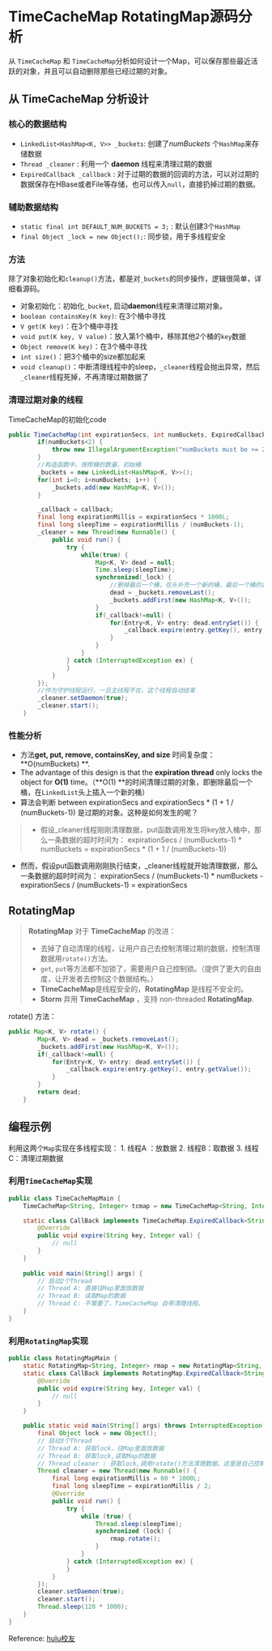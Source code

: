 TimeCacheMap RotatingMap源码分析
===
从 `TimeCacheMap` 和 `TimeCacheMap`分析如何设计一个Map，可以保存那些最近活跃的对象，并且可以自动删除那些已经过期的对象。

## 从 TimeCacheMap 分析设计

### 核心的数据结构
* `LinkedList<HashMap<K, V>> _buckets`:  创建了*numBuckets* 个`HashMap`来存储数据
* `Thread _cleaner` : 利用一个 **daemon** 线程来清理过期的数据
* `ExpiredCallback _callback` : 对于过期的数据的回调的方法，可以对过期的数据保存在HBase或者File等存储，也可以传入`null`，直接扔掉过期的数据。

### 辅助数据结构
* `static final int DEFAULT_NUM_BUCKETS = 3;` :  默认创建3个`HashMap`
* `final Object _lock = new Object();`: 同步锁，用于多线程安全


### 方法
除了对象初始化和`cleanup()`方法，都是对`_buckets`的同步操作，逻辑很简单，详细看源码。
* 对象初始化：初始化`_bucket`, 启动**daemon**线程来清理过期对象。
*  `boolean containsKey(K key)`: 在3个桶中寻找
*  `V get(K key)`：在3个桶中寻找
*  `void put(K key, V value)`：放入第1个桶中，移除其他2个桶的`key`数据
*  `Object remove(K key)`：在3个桶中寻找
*  `int size()`：把3个桶中的size都加起来
*  `void cleanup()`：中断清理线程中的sleep，`_cleaner`线程会抛出异常，然后`_cleaner`线程死掉，不再清理过期数据了

### 清理过期对象的线程
TimeCacheMap的初始化code
``` java
public TimeCacheMap(int expirationSecs, int numBuckets, ExpiredCallback<K, V> callback) {
        if(numBuckets<2) {
            throw new IllegalArgumentException("numBuckets must be >= 2");
        }
        //构造函数中，按照桶的数量，初始桶
        _buckets = new LinkedList<HashMap<K, V>>();
        for(int i=0; i<numBuckets; i++) {
            _buckets.add(new HashMap<K, V>());
        }

        _callback = callback;
        final long expirationMillis = expirationSecs * 1000L;
        final long sleepTime = expirationMillis / (numBuckets-1);
        _cleaner = new Thread(new Runnable() {
            public void run() {
                try {
                    while(true) {
                        Map<K, V> dead = null;
                        Time.sleep(sleepTime);
                        synchronized(_lock) {
	                        //删掉最后一个桶，在头补充一个新的桶，最后一个桶的数据是最旧的
                            dead = _buckets.removeLast();
                            _buckets.addFirst(new HashMap<K, V>());
                        }
                        if(_callback!=null) {
                            for(Entry<K, V> entry: dead.entrySet()) {
                                _callback.expire(entry.getKey(), entry.getValue());
                            }
                        }
                    }
                } catch (InterruptedException ex) {
                }
            }
        });
        //作为守护线程运行，一旦主线程不在，这个线程自动结束
        _cleaner.setDaemon(true);
        _cleaner.start();
    }
```
### 性能分析
* 方法**get, put, remove, containsKey, and size** 时间复杂度：**O(numBuckets) **.
* The advantage of this design is that the **expiration thread** only locks the object for **O(1)** time。（**O(1) **的时间清理过期的对象，即删除最后一个桶，在`LinkedList`头上插入一个新的桶）
* 算法会判断 between expirationSecs and  expirationSecs * (1 + 1 / (numBuckets-1)) 是过期的对象。这种是如何发生的呢？
 >  * 假设_cleaner线程刚刚清理数据，put函数调用发生将key放入桶中，那么一条数据的超时时间为：
 >  expirationSecs / (numBuckets-1) * numBuckets = expirationSecs * (1 + 1 / (numBuckets-1))
* 然而，假设put函数调用刚刚执行结束，_cleaner线程就开始清理数据，那么一条数据的超时时间为：
expirationSecs / (numBuckets-1) * numBuckets - expirationSecs / (numBuckets-1) = expirationSecs


## RotatingMap
> **RotatingMap** 对于 **TimeCacheMap** 的改进：
> * 去掉了自动清理的线程，让用户自己去控制清理过期的数据，控制清理数据用`rotate()`方法。
> * `get`, `put`等方法都不加锁了，需要用户自己控制锁。（提供了更大的自由度，让开发者去控制这个数据结构。）
> * **TimeCacheMap**是线程安全的，**RotatingMap** 是线程不安全的。
> * **Storm** 弃用 **TimeCacheMap** ，支持 non-threaded **RotatingMap**.

rotate() 方法：
``` java
public Map<K, V> rotate() {
        Map<K, V> dead = _buckets.removeLast();
        _buckets.addFirst(new HashMap<K, V>());
        if(_callback!=null) {
            for(Entry<K, V> entry: dead.entrySet()) {
                _callback.expire(entry.getKey(), entry.getValue());
            }
        }
        return dead;
    }
```

## 编程示例
利用这两个`Map`实现在多线程实现：
	1. 线程A ：放数据
	2. 线程B：取数据
	3. 线程C：清理过期数据

### 利用`TimeCacheMap`实现
``` java
public class TimeCacheMapMain {
	TimeCacheMap<String, Integer> tcmap = new TimeCacheMap<String, Integer>(60, new CallBack());

	static class CallBack implements TimeCacheMap.ExpiredCallback<String, Integer> {
		@Override
		public void expire(String key, Integer val) {
			// null
		}
	}
	
	public void main(String[] args) {
		// 启动2个Thread
		// Thread A: 直接往Map里面放数据
		// Thread B: 读取Map的数据
		// Thread C: 不需要了，TimeCacheMap 自带清理线程。
	}
}
```

### 利用`RotatingMap`实现
``` java
public class RotatingMapMain {
	static RotatingMap<String, Integer> rmap = new RotatingMap<String, Integer>(3, new CallBack());
	static class CallBack implements RotatingMap.ExpiredCallback<String, Integer> {
		@Override
		public void expire(String key, Integer val) {
			// null
		}
	}

	public static void main(String[] args) throws InterruptedException {
		final Object lock = new Object();
		// 启动3个Thread
		// Thread A: 获取lock，往Map里面放数据
		// Thread B: 获取lock,读取Map的数据
		// Thread cleaner : 获取lock,调用rotate()方法清理数据。这里是自己控制处理时间。
		Thread cleaner = new Thread(new Runnable() {
			final long expirationMillis = 60 * 1000L;
			final long sleepTime = expirationMillis / 2;
			@Override
			public void run() {
				try {
					while (true) {
						Thread.sleep(sleepTime);
						synchronized (lock) {
							rmap.rotate();
						}
					}
				} catch (InterruptedException ex) {
				}
			}
		});
		cleaner.setDaemon(true);
		cleaner.start();
		Thread.sleep(120 * 1000);
	}
}
```

Reference: [hulu校友](http://www.cnblogs.com/yanghuahui/p/3677117.html)

 
